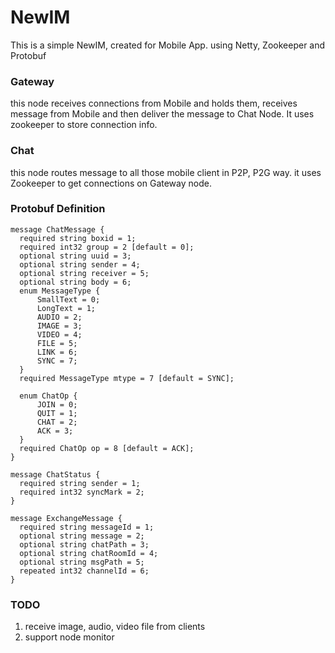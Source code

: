 NewIM
=====

This is a simple NewIM, created for Mobile App.
using Netty, Zookeeper and Protobuf

### Gateway
this node receives connections from Mobile and holds them, receives message from Mobile and then deliver the message to Chat Node.
It uses zookeeper to store connection info.

### Chat
this node routes message to all those mobile client in P2P, P2G way.
it uses Zookeeper to get connections on Gateway node.

### Protobuf Definition
```
message ChatMessage {
  required string boxid = 1;
  required int32 group = 2 [default = 0];
  optional string uuid = 3;
  optional string sender = 4;
  optional string receiver = 5;
  optional string body = 6;
  enum MessageType {
      SmallText = 0;
      LongText = 1;
      AUDIO = 2;
      IMAGE = 3;
      VIDEO = 4;
      FILE = 5;
      LINK = 6;
      SYNC = 7;
  }
  required MessageType mtype = 7 [default = SYNC];

  enum ChatOp {
      JOIN = 0;
      QUIT = 1;
      CHAT = 2;
      ACK = 3;
  }
  required ChatOp op = 8 [default = ACK];
}

message ChatStatus {
  required string sender = 1;
  required int32 syncMark = 2;
}

message ExchangeMessage {
  required string messageId = 1;
  optional string message = 2;
  optional string chatPath = 3;
  optional string chatRoomId = 4;
  optional string msgPath = 5;
  repeated int32 channelId = 6;
}

```

### TODO
1. receive image, audio, video file from clients
2. support node monitor